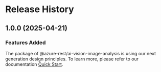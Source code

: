 # Release History
    
## 1.0.0 (2025-04-21)

### Features Added

The package of @azure-rest/ai-vision-image-analysis is using our next generation design principles. To learn more, please refer to our documentation [Quick Start](https://aka.ms/azsdk/js/mgmt/quickstart).
